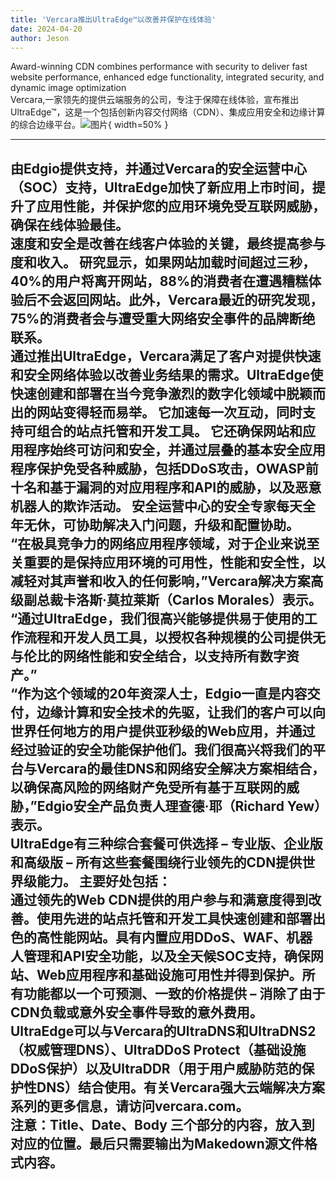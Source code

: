 ```yaml
---
title: 'Vercara推出UltraEdge™以改善并保护在线体验'
date: 2024-04-20
author: Jeson
---
```


Award-winning CDN combines performance with security to deliver fast website performance, enhanced edge functionality, integrated security, and dynamic image optimization  
Vercara,一家领先的提供云端服务的公司，专注于保障在线体验，宣布推出UltraEdge™，这是一个包括创新内容交付网络（CDN）、集成应用安全和边缘计算的综合边缘平台。![图片](https://ai-techpark.com/wp-content/uploads/2020/06/Buyer-Guide-500x281-1.jpg){ width=50% }

---
由Edgio提供支持，并通过Vercara的安全运营中心（SOC）支持，UltraEdge加快了新应用上市时间，提升了应用性能，并保护您的应用环境免受互联网威胁，确保在线体验最佳。  
速度和安全是改善在线客户体验的关键，最终提高参与度和收入。 研究显示，如果网站加载时间超过三秒，40%的用户将离开网站，88%的消费者在遭遇糟糕体验后不会返回网站。此外，Vercara最近的研究发现，75%的消费者会与遭受重大网络安全事件的品牌断绝联系。  
通过推出UltraEdge，Vercara满足了客户对提供快速和安全网络体验以改善业务结果的需求。UltraEdge使快速创建和部署在当今竞争激烈的数字化领域中脱颖而出的网站变得轻而易举。 它加速每一次互动，同时支持可组合的站点托管和开发工具。 它还确保网站和应用程序始终可访问和安全，并通过层叠的基本安全应用程序保护免受各种威胁，包括DDoS攻击，OWASP前十名和基于漏洞的对应用程序和API的威胁，以及恶意机器人的欺诈活动。 安全运营中心的安全专家每天全年无休，可协助解决入门问题，升级和配置协助。  
“在极具竞争力的网络应用程序领域，对于企业来说至关重要的是保持应用环境的可用性，性能和安全性，以减轻对其声誉和收入的任何影响，”Vercara解决方案高级副总裁卡洛斯·莫拉莱斯（Carlos Morales）表示。 “通过UltraEdge，我们很高兴能够提供易于使用的工作流程和开发人员工具，以授权各种规模的公司提供无与伦比的网络性能和安全结合，以支持所有数字资产。”  
“作为这个领域的20年资深人士，Edgio一直是内容交付，边缘计算和安全技术的先驱，让我们的客户可以向世界任何地方的用户提供亚秒级的Web应用，并通过经过验证的安全功能保护他们。我们很高兴将我们的平台与Vercara的最佳DNS和网络安全解决方案相结合，以确保高风险的网络财产免受所有基于互联网的威胁，”Edgio安全产品负责人理查德·耶（Richard Yew）表示。  
UltraEdge有三种综合套餐可供选择 – 专业版、企业版和高级版 – 所有这些套餐围绕行业领先的CDN提供世界级能力。 主要好处包括：  
通过领先的Web CDN提供的用户参与和满意度得到改善。使用先进的站点托管和开发工具快速创建和部署出色的高性能网站。具有内置应用DDoS、WAF、机器人管理和API安全功能，以及全天候SOC支持，确保网站、Web应用程序和基础设施可用性并得到保护。所有功能都以一个可预测、一致的价格提供 – 消除了由于CDN负载或意外安全事件导致的意外费用。  
UltraEdge可以与Vercara的UltraDNS和UltraDNS2（权威管理DNS）、UltraDDoS Protect（基础设施DDoS保护）以及UltraDDR（用于用户威胁防范的保护性DNS）结合使用。有关Vercara强大云端解决方案系列的更多信息，请访问vercara.com。  
注意：Title、Date、Body 三个部分的内容，放入到对应的位置。最后只需要输出为Makedown源文件格式内容。
---
